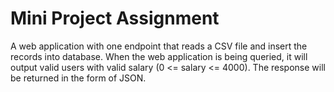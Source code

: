 # Mini Project Assignment
A web application with one endpoint that reads a CSV file and insert the records into database. When the web application is being queried, it will output valid users with valid salary (0 <= salary <= 4000). The response will be returned in the form of JSON.
